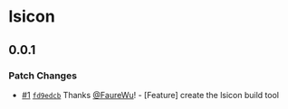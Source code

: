 # lsicon

## 0.0.1

### Patch Changes

- [#1](https://github.com/wisdesignsystem/lsicon-cli/pull/1) [`fd9edcb`](https://github.com/wisdesignsystem/lsicon-cli/commit/fd9edcba5b6192050d722a9ef332c0471e1f4a24) Thanks [@FaureWu](https://github.com/FaureWu)! - [Feature] create the lsicon build tool
